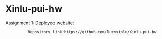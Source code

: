 # Xinlu-pui-hw
Assignment 1: Deployed website:

              Repository link:https://github.com/lucyxinlu/Xinlu-pui-hw
              

